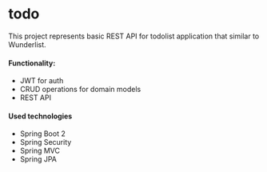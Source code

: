 # todo

This project represents basic REST API for todolist application that similar to Wunderlist.

#### Functionality:
- JWT for auth
- CRUD operations for domain models
- REST API

#### Used technologies
- Spring Boot 2
- Spring Security
- Spring MVC
- Spring JPA